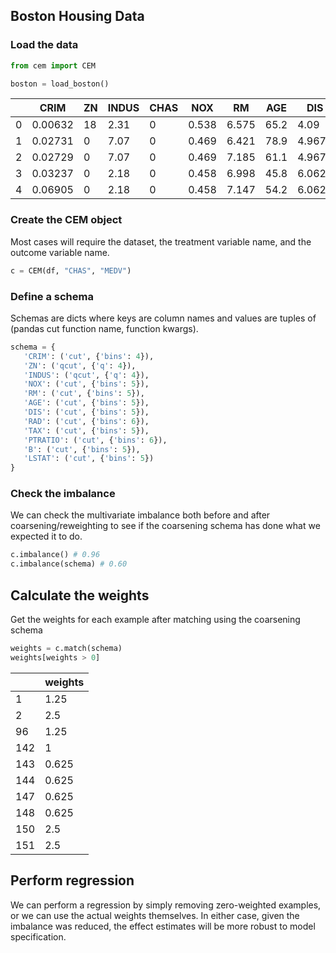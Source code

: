 ## Boston Housing Data

### Load the data

```python
from cem import CEM

boston = load_boston()
```

|    |    CRIM |   ZN |   INDUS |   CHAS |   NOX |    RM |   AGE |    DIS |   RAD |   TAX |   PTRATIO |      B |   LSTAT |   MEDV |
|----|---------|------|---------|--------|-------|-------|-------|--------|-------|-------|-----------|--------|---------|--------|
|  0 | 0.00632 |   18 |    2.31 |      0 | 0.538 | 6.575 |  65.2 | 4.09   |     1 |   296 |      15.3 | 396.9  |    4.98 |   24   |
|  1 | 0.02731 |    0 |    7.07 |      0 | 0.469 | 6.421 |  78.9 | 4.9671 |     2 |   242 |      17.8 | 396.9  |    9.14 |   21.6 |
|  2 | 0.02729 |    0 |    7.07 |      0 | 0.469 | 7.185 |  61.1 | 4.9671 |     2 |   242 |      17.8 | 392.83 |    4.03 |   34.7 |
|  3 | 0.03237 |    0 |    2.18 |      0 | 0.458 | 6.998 |  45.8 | 6.0622 |     3 |   222 |      18.7 | 394.63 |    2.94 |   33.4 |
|  4 | 0.06905 |    0 |    2.18 |      0 | 0.458 | 7.147 |  54.2 | 6.0622 |     3 |   222 |      18.7 | 396.9  |    5.33 |   36.2 |

### Create the CEM object

Most cases will require the dataset, the treatment variable name, and the outcome variable name.

```python
c = CEM(df, "CHAS", "MEDV")
```

### Define a schema

Schemas are dicts where keys are column names and values are tuples of (pandas cut function name, function kwargs).

```python
schema = {
   'CRIM': ('cut', {'bins': 4}),
   'ZN': ('qcut', {'q': 4}),
   'INDUS': ('qcut', {'q': 4}),
   'NOX': ('cut', {'bins': 5}),
   'RM': ('cut', {'bins': 5}),
   'AGE': ('cut', {'bins': 5}),
   'DIS': ('cut', {'bins': 5}),
   'RAD': ('cut', {'bins': 6}),
   'TAX': ('cut', {'bins': 5}),
   'PTRATIO': ('cut', {'bins': 6}),
   'B': ('cut', {'bins': 5}),
   'LSTAT': ('cut', {'bins': 5})
}
```

### Check the imbalance

We can check the multivariate imbalance both before and after coarsening/reweighting to see if the coarsening schema has done what we expected it to do.

```python
c.imbalance() # 0.96
c.imbalance(schema) # 0.60
```

## Calculate the weights

Get the weights for each example after matching using the coarsening schema

```python
weights = c.match(schema)
weights[weights > 0]
```

|     |   weights |
|-----|-----------|
|   1 |  1.25     |
|   2 |  2.5      |
|  96 |  1.25     |
| 142 |  1        |
| 143 |  0.625    |
| 144 |  0.625    |
| 147 |  0.625    |
| 148 |  0.625    |
| 150 |  2.5      |
| 151 |  2.5      |


## Perform regression

We can perform a regression by simply removing zero-weighted examples, or we can use the actual weights themselves.
In either case, given the imbalance was reduced, the effect estimates will be more robust to model specification.
